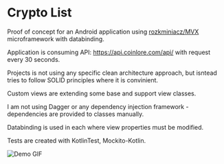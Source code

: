 # Crypto List

Proof of concept for an Android application using [rozkminiacz/MVX](https://github.com/rozkminiacz/MVX) microframework with databinding.

Application is consuming API: https://api.coinlore.com/api/ with request every 30 seconds.

Projects is not using any specific clean architecture approach, but isntead tries to follow SOLID principles where it is convinient.

Custom views are extending some base and support view classes.

I am not using Dagger or any dependency injection framework - dependencies are provided to classes manually.

Databinding is used in each where view properties must be modified.

Tests are created with KotlinTest, Mockito-Kotlin. 

![Demo GIF](demo.gif)
